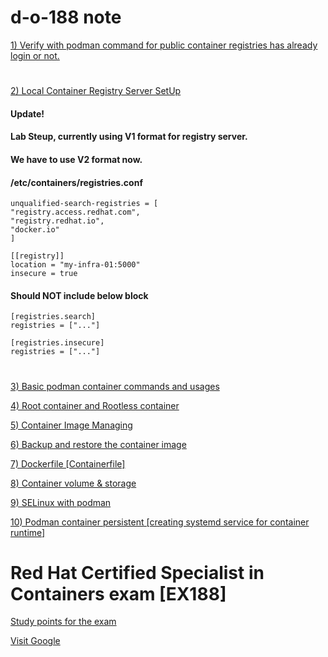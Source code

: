 # 
# d-o-188 note

[1) Verify with podman command for public container registries has already login or not.](https://github.com/Adrianhein/d-o-188-lab/blob/main/verify%20container%20registry%20login)

#

[2) Local Container Registry Server SetUp](https://github.com/Adrianhein/d-o-188-lab/blob/main/Tin_ex188_LAB_SETUP_V1.1.pdf)
#### Update! 
#### Lab Steup, currently using V1 format for registry server.
#### We have to use V2 format now.
#### /etc/containers/registries.conf

    unqualified-search-registries = [
    "registry.access.redhat.com",
    "registry.redhat.io",
    "docker.io"
    ]

    [[registry]]
    location = "my-infra-01:5000"
    insecure = true

#### Should NOT include below block

    [registries.search]
    registries = ["..."]

    [registries.insecure]
    registries = ["..."]


#

[3) Basic podman container commands and usages](https://github.com/Adrianhein/d-o-188-lab/blob/main/Basic%20podman%20commands)

[4) Root container and Rootless container](https://github.com/Adrianhein/d-o-188-lab/blob/main/Rootless%20and%20Root%20containers)

[5) Container Image Managing](https://github.com/Adrianhein/d-o-188-lab/blob/main/Generating%20container%20image%20with%20commit)

[6) Backup and restore the container image](https://github.com/Adrianhein/d-o-188-lab/blob/main/Container%20backup%20and%20restore%20with%20podman)

[7) Dockerfile [Containerfile]](https://github.com/Adrianhein/d-o-188-lab/blob/main/ContainerFile(Dockerfile))

[8) Container volume & storage](https://github.com/Adrianhein/d-o-188-lab/blob/main/Container%20Volumes)

[9) SELinux with podman](https://github.com/Adrianhein/d-o-188-lab/blob/main/SELinux%20with%20podman)

[10) Podman container persistent [creating systemd service for container runtime]](https://github.com/Adrianhein/d-o-188-lab/blob/main/Podman%20container%20persistent)


# 
# Red Hat Certified Specialist in Containers exam [EX188]
[Study points for the exam](https://www.redhat.com/en/services/training/ex188-red-hat-certified-specialist-containers-exam?section=objectives)

[Visit Google](https://www.google.com)
